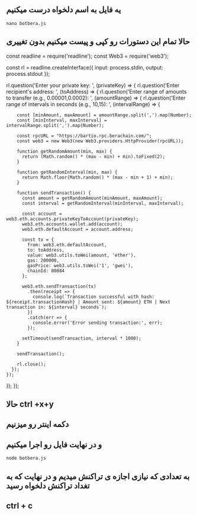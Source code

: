 ##  یه فایل به اسم دلخواه درست میکنیم

```
nano botbera.js
```
##  حالا تمام این دستورات رو کپی و پیست میکنیم بدون تغییری

const readline = require('readline');
const Web3 = require('web3');

const rl = readline.createInterface({
  input: process.stdin,
  output: process.stdout
});

rl.question('Enter your private key: ', (privateKey) => {
  rl.question('Enter recipient\'s address: ', (toAddress) => {
    rl.question('Enter range of amounts to transfer (e.g., 0.00001,0.0002): ', (amountRange) => {
      rl.question('Enter range of intervals in seconds (e.g., 10,15): ', (intervalRange) => {

        const [minAmount, maxAmount] = amountRange.split(',').map(Number);
        const [minInterval, maxInterval] = intervalRange.split(',').map(Number);

        const rpcURL = "https://bartio.rpc.berachain.com/";
        const web3 = new Web3(new Web3.providers.HttpProvider(rpcURL));

        function getRandomAmount(min, max) {
          return (Math.random() * (max - min) + min).toFixed(2);
        }

        function getRandomInterval(min, max) {
          return Math.floor(Math.random() * (max - min + 1) + min);
        }

        function sendTransaction() {
          const amount = getRandomAmount(minAmount, maxAmount);
          const interval = getRandomInterval(minInterval, maxInterval);

          const account = web3.eth.accounts.privateKeyToAccount(privateKey);
          web3.eth.accounts.wallet.add(account);
          web3.eth.defaultAccount = account.address;

          const tx = {
            from: web3.eth.defaultAccount,
            to: toAddress,
            value: web3.utils.toWei(amount, 'ether'),
            gas: 200000,
            gasPrice: web3.utils.toWei('1', 'gwei'),
            chainId: 80084
          };

          web3.eth.sendTransaction(tx)
            .then(receipt => {
              console.log(`Transaction successful with hash: ${receipt.transactionHash} | Amount sent: ${amount} ETH | Next transaction in: ${interval} seconds`);
            })
            .catch(err => {
              console.error('Error sending transaction:', err);
            });

          setTimeout(sendTransaction, interval * 1000);
        }

        sendTransaction();

        rl.close();
      });
    });
  });
});

##  حالا ctrl +x+y 
##  دکمه اینتر رو میزنیم
##  و در نهایت فایل رو اجرا میکنیم

```
node botbera.js
```
## به تعدادی که نیازی اجازه ی تراکنش میدیم و در نهایت که به تغداد تراکنش دلخواه رسید
## ctrl + c
